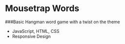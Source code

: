# Mousetrap Words 

###Basic Hangman word game with a twist on the theme

- JavaScript, HTML, CSS
- Responsive Design
